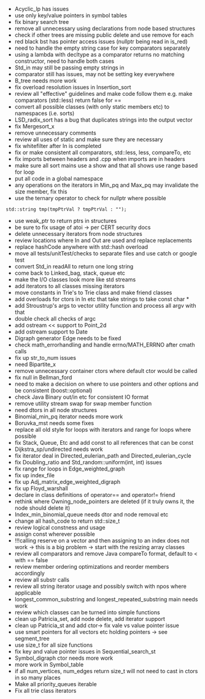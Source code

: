 - Acyclic_lp has issues
- use only key/value pointers in symbol tables
- fix binary search tree
- remove all unnecessary using declarations from node based structures
- check if other trees are missing public delete and use remove for each
- red black bst has pointer access issues (nullptr being read in is_red)
- need to handle the empty string case for key comparators separately
- using a lambda with decltype as a comparator returns no matching constructor, need to handle both cases
- Std_in may still be passing empty strings in
- comparator still has issues, may not be setting key everywhere
- B_tree needs more work
- fix overload resolution issues in Insertion_sort
- review all "effective" guidelines and make code follow them
  e.g. make comparators (std::less) return false for ==
- convert all possible classes (with only static members etc) to namespaces (i.e. sorts)
- LSD_radix_sort has a bug that duplicates strings into the output vector
- fix Mergesort_x
- remove unnecessary comments
- review all uses of static and make sure they are necessary
- fix whitefilter after In is completed
- fix or make consistent all comparators, std::less, less, compareTo, etc
- fix imports between headers and .cpp when imports are in headers
- make sure all sort mains use a show and that all shows use range based for loop
- put all code in a global namespace
- any operations on the iterators in Min_pq and Max_pq may invalidate
  the size member, fix this
- use the ternary operator to check for nullptr where possible
```
std::string tmp(tmpPtrVal ? tmpPtrVal : "");
```
- use weak_ptr to return ptrs in structures
- be sure to fix usage of atoi -> per CERT security docs
- delete unnecessary iterators from node structures
- review locations where In and Out are used and replace replacements
- replace hashCode anywhere with std::hash overload
- move all tests/unitTest/checks to separate files and use catch or google test
- convert Std_in readAll to return one long string
- come back to Linked_bag, stack, queue etc
- make the I/O classes look more like std streams
- add iterators to all classes missing iterators
- move constants in Trie's to Trie class and make friend classes
- add overloads for ctors in In etc that take strings to take const char *
- add Stroustrup's args to vector utility function and process all argv with that
- double check all checks of argc
- add ostream << support to Point_2d
- add ostream support to Date
- Digraph generator Edge needs to be fixed
- check math_errorhandling and handle errno/MATH_ERRNO after cmath calls
- fix up str_to_num issues
- need Bipartite_x
- remove unnecessary container ctors where default ctor would be called
- fix null in Bellman_ford
- need to make a decision on where to use pointers and other options and
  be consistent (boost::optional)
- check Java Binary out/in etc for consistent IO format
- remove utility stream swap for swap member function
- need dtors in all node structures
- Binomial_min_pq iterator needs more work
- Boruvka_mst needs some fixes
- replace all old style for loops with iterators and range for loops where possible
- fix Stack, Queue, Etc and add const to all references that can be const
- Dijkstra_sp/undirected needs work
- fix iterator deal in Directed_eulerian_path and Directed_eulerian_cycle
- fix Doubling_ratio and Std_random::uniform(int, int) issues
- fix range for loops in Edge_weighted_graph
- fix up index_file
- fix up Adj_matrix_edge_weighted_digraph
- fix up Floyd_warshall
- declare in class definitions of operator== and operator!= friend
- rethink where Owning_node_pointers are deleted (if it truly owns it, the node should delete it)
- Index_min_binomial_queue needs dtor and node removal etc
- change all hash_code to return std::size_t
- review logical constness and usage
- assign const wherever possible
- !!!calling reserve on a vector and then assigning to an index does not work -> this is a big problem -> start with the resizing array classes
- review all comparators and remove Java compareTo format, default to < with == false
- review member ordering optimizations and reorder members accordingly
- review all substr calls
- review all string iterator usage and possibly switch with npos where applicable
- longest_common_substring and longest_repeated_substring main needs work
- review which classes can be turned into simple functions
- clean up Patricia_set, add node delete, add iterator support
- clean up Patricia_st and add ctor-> fix vale vs value pointer issue
- use smart pointers for all vectors etc holding pointers -> see segment_tree
- use size_t for all size functions
- fix key and value pointer issues in Sequential_search_st
- Symbol_digraph ctor needs more work
- more work in Symbol_table
- if all num_vertices, num_edges return size_t will not need to cast in ctors in so many places
- Make all priority_queues iterable
- Fix all trie class iterators